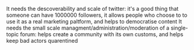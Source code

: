 It needs the descoverability and scale of twitter: it's a good thing that someone can have 1000000 followers, it allows people who choose to to use it as a real marketing paltform, and helps to democratise content
It needs the small scale managment/administration/moderation of a single-topic forum: helps create a community with its own customs, and helps keep bad actors quarentined
